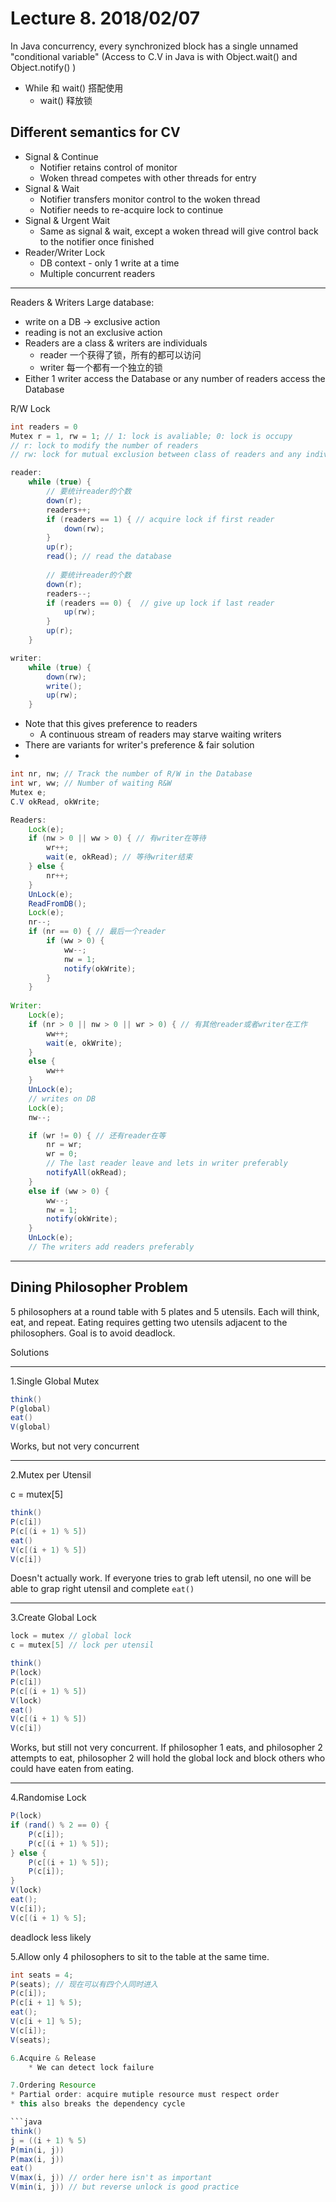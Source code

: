 # Lecture 8. 2018/02/07
In Java concurrency, every synchronized block has a single unnamed "conditional variable" (Access to C.V in Java is with Object.wait() and Object.notify() )
* While 和 wait() 搭配使用
    * wait() 释放锁

## Different semantics for CV
* Signal & Continue
    * Notifier retains control of monitor
    * Woken thread competes with other threads for entry
* Signal & Wait
    * Notifier transfers monitor control to the woken thread
    * Notifier needs to re-acquire lock to continue
* Signal & Urgent Wait
    * Same as signal & wait, except a woken thread will give control back to the notifier once finished
* Reader/Writer Lock
    * DB context - only 1 write at a time
    * Multiple concurrent readers

---
Readers & Writers
Large database: 
* write on a DB &rarr; exclusive action
* reading is not an exclusive action
* Readers are a class & writers are individuals
    * reader 一个获得了锁，所有的都可以访问
    * writer 每一个都有一个独立的锁
* Either 1 writer access the Database or any number of readers access the Database

R/W Lock

```java
int readers = 0
Mutex r = 1, rw = 1; // 1: lock is avaliable; 0: lock is occupy
// r: lock to modify the number of readers
// rw: lock for mutual exclusion between class of readers and any individual writer

reader: 
    while (true) {
        // 要统计reader的个数
        down(r);
        readers++;
        if (readers == 1) { // acquire lock if first reader
            down(rw);
        }
        up(r);
        read(); // read the database
        
        // 要统计reader的个数
        down(r);
        readers--;
        if (readers == 0) {  // give up lock if last reader
            up(rw);
        }
        up(r);
    }

writer:
    while (true) {
        down(rw);
        write();
        up(rw);
    }

```

* Note that this gives preference to readers
    * A continuous stream of readers may starve waiting writers
* There are variants for writer's preference & fair solution
* 



```java
int nr, nw; // Track the number of R/W in the Database
int wr, ww; // Number of waiting R&W
Mutex e;
C.V okRead, okWrite;

Readers:
    Lock(e);
    if (nw > 0 || ww > 0) { // 有writer在等待
        wr++;
        wait(e, okRead); // 等待writer结束
    } else {
        nr++;
    }
    UnLock(e);
    ReadFromDB();
    Lock(e);
    nr--;
    if (nr == 0) { // 最后一个reader
        if (ww > 0) {
            ww--;
            nw = 1;
            notify(okWrite);
        }
    }
    
Writer:
    Lock(e);
    if (nr > 0 || nw > 0 || wr > 0) { // 有其他reader或者writer在工作
        ww++;
        wait(e, okWrite);
    }
    else {
        ww++
    }
    UnLock(e);
    // writes on DB
    Lock(e);
    nw--;

    if (wr != 0) { // 还有reader在等
        nr = wr;
        wr = 0;
        // The last reader leave and lets in writer preferably
        notifyAll(okRead);
    }
    else if (ww > 0) {
        ww--;
        nw = 1;
        notify(okWrite);
    }
    UnLock(e);
    // The writers add readers preferably

```

--- 

## Dining Philosopher Problem

5 philosophers at a round table with 5 plates and 5 utensils. Each will think, eat, and repeat. Eating requires getting two utensils adjacent to the philosophers. Goal is to avoid deadlock.

Solutions

---

1.Single Global Mutex

```java
think()
P(global)
eat()
V(global)
```

Works, but not very concurrent

---

2.Mutex per Utensil

c = mutex[5]

```java
think()
P(c[i])
P(c[(i + 1) % 5])
eat()
V(c[(i + 1) % 5])
V(c[i])
```
Doesn't actually work. If everyone tries to grab left utensil, no one will be able to grap right utensil and complete `eat()`

---

3.Create Global Lock

```java
lock = mutex // global lock
c = mutex[5] // lock per utensil

think()
P(lock)
P(c[i])
P(c[(i + 1) % 5])
V(lock)
eat()
V(c[(i + 1) % 5])
V(c[i])
```

Works, but still not very concurrent.
If philosopher 1 eats, and philosopher 2 attempts to eat, philosopher 2 will hold the global lock and block others who could have eaten from eating.

---

4.Randomise Lock
```java
P(lock)
if (rand() % 2 == 0) {
    P(c[i]);
    P(c[(i + 1) % 5]);
} else {
    P(c[(i + 1) % 5]);
    P(c[i]);
}
V(lock)
eat();
V(c[i]);
V(c[(i + 1) % 5];
```
deadlock less likely

5.Allow only 4 philosophers to sit to the table at the same time.
```java
int seats = 4;
P(seats); // 现在可以有四个人同时进入
P(c[i]);
P(c[i + 1] % 5);
eat();
V(c[i + 1] % 5);
V(c[i]);
V(seats);

6.Acquire & Release
    * We can detect lock failure

7.Ordering Resource
* Partial order: acquire mutiple resource must respect order
* this also breaks the dependency cycle

```java
think()
j = ((i + 1) % 5)
P(min(i, j))
P(max(i, j))
eat()
V(max(i, j)) // order here isn't as important
V(min(i, j)) // but reverse unlock is good practice
```
